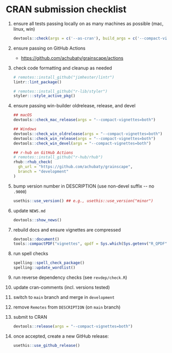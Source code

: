 # CRAN submission checklist

1. ensure all tests passing locally on as many machines as possible (mac, linux, win)

    ```r
    devtools::check(args = c('--as-cran'), build_args = c('--compact-vignettes=both'))
    ```

2. ensure passing on GitHub Actions

    * <https://github.com/achubaty/grainscape/actions>

2. check code formatting and cleanup as needed

    ```r
    # remotes::install_github("jimhester/lintr")
    lintr::lint_package()
    ```

    ```r
    # remotes::install_github("r-lib/styler")
    styler:::style_active_pkg()
    ```

3. ensure passing win-builder oldrelease, release, and devel

    ```r
    ## macOS
    devtools::check_mac_release(args = "--compact-vignettes=both")
    
    ## Windows
    devtools::check_win_oldrelease(args = "--compact-vignettes=both")
    devtools::check_win_release(args = "--compact-vignettes=both")
    devtools::check_win_devel(args = "--compact-vignettes=both")
    ```

    ```r
    ## r-hub on GitHub Actions
    # remotes::install_github("r-hub/rhub")
    rhub::rhub_check(
      gh_url = "https://github.com/achubaty/grainscape",
      branch = "development"
    )
    ```

4. bump version number in DESCRIPTION (use non-devel suffix -- no `.9000`)

    ```r
    usethis::use_version() ## e.g., usethis::use_version("minor")
    ````

5. update `NEWS.md`

    ```r
    devtools::show_news()
    ```

6. rebuild docs and ensure vignettes are compressed

   ```r
   devtools::document()
   tools::compactPDF("vignettes", qpdf = Sys.which(Sys.getenv("R_QPDF", "qpdf")), gs_quality = "ebook")
   ```

7. run spell checks

   ```r
   spelling::spell_check_package()
   spelling::update_wordlist()
   ```

8. run reverse dependency checks (see `revdep/check.R`)

9. update cran-comments (incl. versions tested)

10. switch to `main` branch and merge in `development`

11. remove `Remotes` from `DESCRIPTION` (on `main` branch)

12. submit to CRAN 

    ```r
    devtools::release(args = "--compact-vignettes=both")
    ```

13. once accepted, create a new GitHub release:

    ```r
    usethis::use_github_release()
    ```
